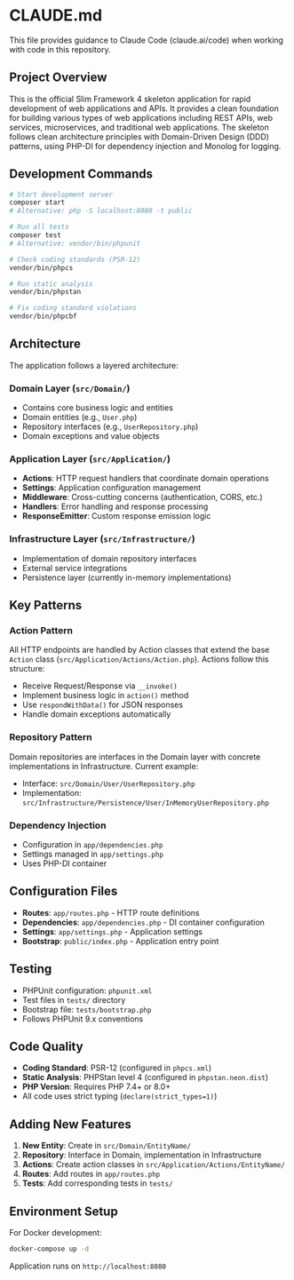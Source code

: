 # CLAUDE.md

This file provides guidance to Claude Code (claude.ai/code) when working with code in this repository.

## Project Overview

This is the official Slim Framework 4 skeleton application for rapid development of web applications and APIs. It provides a clean foundation for building various types of web applications including REST APIs, web services, microservices, and traditional web applications. The skeleton follows clean architecture principles with Domain-Driven Design (DDD) patterns, using PHP-DI for dependency injection and Monolog for logging.

## Development Commands

```bash
# Start development server
composer start
# Alternative: php -S localhost:8080 -t public

# Run all tests
composer test
# Alternative: vendor/bin/phpunit

# Check coding standards (PSR-12)
vendor/bin/phpcs

# Run static analysis
vendor/bin/phpstan

# Fix coding standard violations
vendor/bin/phpcbf
```

## Architecture

The application follows a layered architecture:

### Domain Layer (`src/Domain/`)
- Contains core business logic and entities
- Domain entities (e.g., `User.php`)
- Repository interfaces (e.g., `UserRepository.php`)
- Domain exceptions and value objects

### Application Layer (`src/Application/`)
- **Actions**: HTTP request handlers that coordinate domain operations
- **Settings**: Application configuration management
- **Middleware**: Cross-cutting concerns (authentication, CORS, etc.)
- **Handlers**: Error handling and response processing
- **ResponseEmitter**: Custom response emission logic

### Infrastructure Layer (`src/Infrastructure/`)
- Implementation of domain repository interfaces
- External service integrations
- Persistence layer (currently in-memory implementations)

## Key Patterns

### Action Pattern
All HTTP endpoints are handled by Action classes that extend the base `Action` class (`src/Application/Actions/Action.php`). Actions follow this structure:
- Receive Request/Response via `__invoke()`
- Implement business logic in `action()` method
- Use `respondWithData()` for JSON responses
- Handle domain exceptions automatically

### Repository Pattern
Domain repositories are interfaces in the Domain layer with concrete implementations in Infrastructure. Current example:
- Interface: `src/Domain/User/UserRepository.php`
- Implementation: `src/Infrastructure/Persistence/User/InMemoryUserRepository.php`

### Dependency Injection
- Configuration in `app/dependencies.php`
- Settings managed in `app/settings.php`
- Uses PHP-DI container

## Configuration Files

- **Routes**: `app/routes.php` - HTTP route definitions
- **Dependencies**: `app/dependencies.php` - DI container configuration
- **Settings**: `app/settings.php` - Application settings
- **Bootstrap**: `public/index.php` - Application entry point

## Testing

- PHPUnit configuration: `phpunit.xml`
- Test files in `tests/` directory
- Bootstrap file: `tests/bootstrap.php`
- Follows PHPUnit 9.x conventions

## Code Quality

- **Coding Standard**: PSR-12 (configured in `phpcs.xml`)
- **Static Analysis**: PHPStan level 4 (configured in `phpstan.neon.dist`)
- **PHP Version**: Requires PHP 7.4+ or 8.0+
- All code uses strict typing (`declare(strict_types=1)`)

## Adding New Features

1. **New Entity**: Create in `src/Domain/EntityName/`
2. **Repository**: Interface in Domain, implementation in Infrastructure
3. **Actions**: Create action classes in `src/Application/Actions/EntityName/`
4. **Routes**: Add routes in `app/routes.php`
5. **Tests**: Add corresponding tests in `tests/`

## Environment Setup

For Docker development:
```bash
docker-compose up -d
```
Application runs on `http://localhost:8080`
